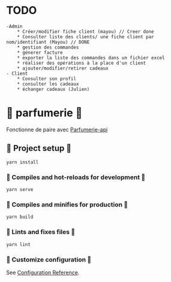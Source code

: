 # TODO
    -Admin
        * Créer/modifier fiche client (mayou) // Creer done
        * Consulter liste des clients/ une fiche client par nom/identifiant (Mayou) // DONE
        * gestion des commandes
        * génerer facture
        * exporter la liste des commandes dans un fichier excel
        * réaliser des opérations à la place d'un client
        * ajouter/modifier/retirer cadeaux
    - Client
        * Consulter son profil
        * consulter les cadeaux
        * échanger cadeaux (Julien)

# :cherry_blossom: parfumerie :cherry_blossom:
Fonctionne de paire avec [Parfumerie-api](https://github.com/Orghaniian/parfumerie-api)
## :tulip: Project setup :tulip:
```
yarn install
```

### :sunflower: Compiles and hot-reloads for development :sunflower:
```
yarn serve
```

### :hibiscus: Compiles and minifies for production :hibiscus:
```
yarn build
```

### :blossom: Lints and fixes files :blossom:
```
yarn lint
```

### :rose: Customize configuration :rose:
See [Configuration Reference](https://cli.vuejs.org/config/).

